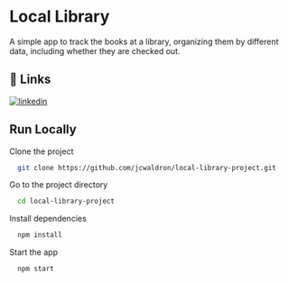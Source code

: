 
# Local Library

A simple app to track the books at a library, organizing them by different data, including whether they are checked out.

## 🔗 Links
[![linkedin](https://img.shields.io/badge/linkedin-0A66C2?style=for-the-badge&logo=linkedin&logoColor=white)](https://www.linkedin.com/in/jessica-c-waldron/)


## Run Locally

Clone the project

```bash
  git clone https://github.com/jcwaldron/local-library-project.git
```

Go to the project directory

```bash
  cd local-library-project
```

Install dependencies

```bash
  npm install
```

Start the app

```bash
  npm start
```
